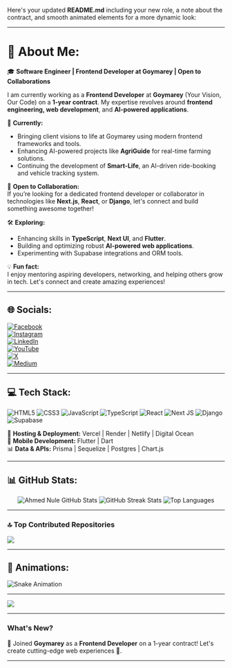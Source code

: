 Here's your updated **README.md** including your new role, a note about the contract, and smooth animated elements for a more dynamic look:

---

# 💫 About Me:  
🎓 **Software Engineer | Frontend Developer at Goymarey | Open to Collaborations**  

I am currently working as a **Frontend Developer** at **Goymarey** (Your Vision, Our Code) on a **1-year contract**. My expertise revolves around **frontend engineering, web development**, and **AI-powered applications**.  

🚀 **Currently:**  
- Bringing client visions to life at Goymarey using modern frontend frameworks and tools.  
- Enhancing AI-powered projects like **AgriGuide** for real-time farming solutions.  
- Continuing the development of **Smart-Life**, an AI-driven ride-booking and vehicle tracking system.  

🤝 **Open to Collaboration:**  
If you’re looking for a dedicated frontend developer or collaborator in technologies like **Next.js**, **React**, or **Django**, let's connect and build something awesome together!  

🛠 **Exploring:**  
- Enhancing skills in **TypeScript**, **Next UI**, and **Flutter**.  
- Building and optimizing robust **AI-powered web applications**.  
- Experimenting with Supabase integrations and ORM tools.  

💡 **Fun fact:**  
I enjoy mentoring aspiring developers, networking, and helping others grow in tech. Let's connect and create amazing experiences!

---

## 🌐 Socials:  
[![Facebook](https://img.shields.io/badge/Facebook-%231877F2.svg?logo=Facebook&logoColor=white)](https://facebook.com/ahmednule)  
[![Instagram](https://img.shields.io/badge/Instagram-%23E4405F.svg?logo=Instagram&logoColor=white)](https://instagram.com/ahmednule)  
[![LinkedIn](https://img.shields.io/badge/LinkedIn-%230077B5.svg?logo=linkedin&logoColor=white)](https://linkedin.com/in/ahmed-nule)  
[![YouTube](https://img.shields.io/badge/YouTube-%23FF0000.svg?logo=YouTube&logoColor=white)](https://youtube.com/@SEInProgressHub)  
[![X](https://img.shields.io/badge/X-black.svg?logo=X&logoColor=white)](https://x.com/ahmednule)  
[![Medium](https://img.shields.io/badge/Medium-12100E?logo=medium&logoColor=white)](https://medium.com/@ahmednule)  

---

## 💻 Tech Stack:
![HTML5](https://img.shields.io/badge/html5-%23E34F26.svg?style=for-the-badge&logo=html5&logoColor=white) ![CSS3](https://img.shields.io/badge/css3-%231572B6.svg?style=for-the-badge&logo=css3&logoColor=white) ![JavaScript](https://img.shields.io/badge/javascript-%23323330.svg?style=for-the-badge&logo=javascript&logoColor=%23F7DF1E) ![TypeScript](https://img.shields.io/badge/typescript-%23007ACC.svg?style=for-the-badge&logo=typescript&logoColor=white) ![React](https://img.shields.io/badge/react-%2320232a.svg?style=for-the-badge&logo=react&logoColor=%2361DAFB) ![Next JS](https://img.shields.io/badge/Next-black?style=for-the-badge&logo=next.js&logoColor=white) ![Django](https://img.shields.io/badge/django-%23092E20.svg?style=for-the-badge&logo=django&logoColor=white) ![Supabase](https://img.shields.io/badge/Supabase-3ECF8E?style=for-the-badge&logo=supabase&logoColor=white)  

🔧 **Hosting & Deployment:** Vercel | Render | Netlify | Digital Ocean  
📱 **Mobile Development:** Flutter | Dart  
📊 **Data & APIs:** Prisma | Sequelize | Postgres | Chart.js  

---

## 📊 GitHub Stats:
<p align="center">
  <img src="https://github-readme-stats.vercel.app/api?username=ahmednule&theme=radical&hide_border=false&include_all_commits=true&count_private=true" alt="Ahmed Nule GitHub Stats" />  
  <img src="https://github-readme-streak-stats.herokuapp.com/?user=ahmednule&theme=radical&hide_border=false" alt="GitHub Streak Stats" />
  <img src="https://github-readme-stats.vercel.app/api/top-langs/?username=ahmednule&theme=radical&hide_border=false&layout=compact" alt="Top Languages" />
</p>

---

### 🔝 Top Contributed Repositories  
![](https://github-contributor-stats.vercel.app/api?username=ahmednule&limit=5&theme=radical&combine_all_yearly_contributions=true)  

---

## 🎨 Animations:
![Snake Animation](https://github.com/ahmednule/ahmednule/blob/output/github-contribution-grid-snake.svg)

---

[![](https://visitcount.itsvg.in/api?id=ahmednule&icon=0&color=12)](https://visitcount.itsvg.in)

---

### **What's New?**  
🎉 Joined **Goymarey** as a **Frontend Developer** on a 1-year contract! Let's create cutting-edge web experiences 🚀.

---
